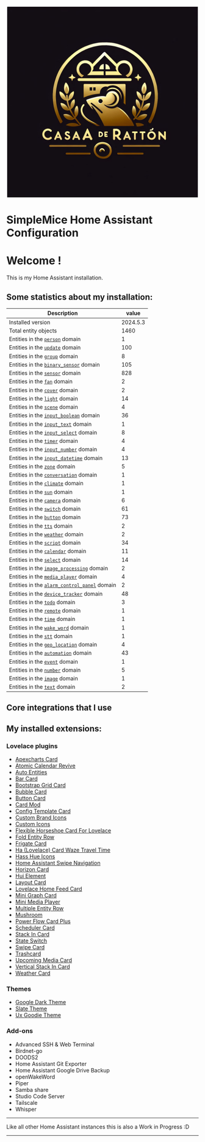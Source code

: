 <p align="center">
  <img width="500" height="500" src="https://github.com/simplemice/home_assistant/blob/main/screenshot/logo.jpg">

# SimpleMice Home Assistant Configuration

</p>


# Welcome !

This is my Home Assistant installation.

## Some statistics about my installation:

Description | value
--|--
Installed version | 2024.5.3
Total entity objects | 1460
Entities in the [`person`](https://www.home-assistant.io/components/person) domain | 1
Entities in the [`update`](https://www.home-assistant.io/components/update) domain | 100
Entities in the [`group`](https://www.home-assistant.io/components/group) domain | 8
Entities in the [`binary_sensor`](https://www.home-assistant.io/components/binary_sensor) domain | 105
Entities in the [`sensor`](https://www.home-assistant.io/components/sensor) domain | 828
Entities in the [`fan`](https://www.home-assistant.io/components/fan) domain | 2
Entities in the [`cover`](https://www.home-assistant.io/components/cover) domain | 2
Entities in the [`light`](https://www.home-assistant.io/components/light) domain | 14
Entities in the [`scene`](https://www.home-assistant.io/components/scene) domain | 4
Entities in the [`input_boolean`](https://www.home-assistant.io/components/input_boolean) domain | 36
Entities in the [`input_text`](https://www.home-assistant.io/components/input_text) domain | 1
Entities in the [`input_select`](https://www.home-assistant.io/components/input_select) domain | 8
Entities in the [`timer`](https://www.home-assistant.io/components/timer) domain | 4
Entities in the [`input_number`](https://www.home-assistant.io/components/input_number) domain | 4
Entities in the [`input_datetime`](https://www.home-assistant.io/components/input_datetime) domain | 13
Entities in the [`zone`](https://www.home-assistant.io/components/zone) domain | 5
Entities in the [`conversation`](https://www.home-assistant.io/components/conversation) domain | 1
Entities in the [`climate`](https://www.home-assistant.io/components/climate) domain | 1
Entities in the [`sun`](https://www.home-assistant.io/components/sun) domain | 1
Entities in the [`camera`](https://www.home-assistant.io/components/camera) domain | 6
Entities in the [`switch`](https://www.home-assistant.io/components/switch) domain | 61
Entities in the [`button`](https://www.home-assistant.io/components/button) domain | 73
Entities in the [`tts`](https://www.home-assistant.io/components/tts) domain | 2
Entities in the [`weather`](https://www.home-assistant.io/components/weather) domain | 2
Entities in the [`script`](https://www.home-assistant.io/components/script) domain | 34
Entities in the [`calendar`](https://www.home-assistant.io/components/calendar) domain | 11
Entities in the [`select`](https://www.home-assistant.io/components/select) domain | 14
Entities in the [`image_processing`](https://www.home-assistant.io/components/image_processing) domain | 2
Entities in the [`media_player`](https://www.home-assistant.io/components/media_player) domain | 4
Entities in the [`alarm_control_panel`](https://www.home-assistant.io/components/alarm_control_panel) domain | 2
Entities in the [`device_tracker`](https://www.home-assistant.io/components/device_tracker) domain | 48
Entities in the [`todo`](https://www.home-assistant.io/components/todo) domain | 3
Entities in the [`remote`](https://www.home-assistant.io/components/remote) domain | 1
Entities in the [`time`](https://www.home-assistant.io/components/time) domain | 1
Entities in the [`wake_word`](https://www.home-assistant.io/components/wake_word) domain | 1
Entities in the [`stt`](https://www.home-assistant.io/components/stt) domain | 1
Entities in the [`geo_location`](https://www.home-assistant.io/components/geo_location) domain | 4
Entities in the [`automation`](https://www.home-assistant.io/components/automation) domain | 43
Entities in the [`event`](https://www.home-assistant.io/components/event) domain | 1
Entities in the [`number`](https://www.home-assistant.io/components/number) domain | 5
Entities in the [`image`](https://www.home-assistant.io/components/image) domain | 1
Entities in the [`text`](https://www.home-assistant.io/components/text) domain | 2

## Core integrations that I use

## My installed extensions:

### Lovelace plugins
- [Apexcharts Card](https://github.com/RomRider/apexcharts-card)
- [Atomic Calendar Revive](https://github.com/totaldebug/atomic-calendar-revive)
- [Auto Entities](https://github.com/thomasloven/lovelace-auto-entities)
- [Bar Card](https://github.com/custom-cards/bar-card)
- [Bootstrap Grid Card](https://github.com/ownbee/bootstrap-grid-card)
- [Bubble Card](https://github.com/Clooos/Bubble-Card)
- [Button Card](https://github.com/custom-cards/button-card)
- [Card Mod](https://github.com/thomasloven/lovelace-card-mod)
- [Config Template Card](https://github.com/iantrich/config-template-card)
- [Custom Brand Icons](https://github.com/elax46/custom-brand-icons)
- [Custom Icons](https://github.com/Mariusthvdb/custom-icons)
- [Flexible Horseshoe Card For Lovelace](https://github.com/AmoebeLabs/flex-horseshoe-card)
- [Fold Entity Row](https://github.com/thomasloven/lovelace-fold-entity-row)
- [Frigate Card](https://github.com/dermotduffy/frigate-hass-card)
- [Ha (Lovelace) Card Waze Travel Time](https://github.com/r-renato/ha-card-waze-travel-time)
- [Hass Hue Icons](https://github.com/arallsopp/hass-hue-icons)
- [Home Assistant Swipe Navigation](https://github.com/zanna-37/hass-swipe-navigation)
- [Horizon Card](https://github.com/rejuvenate/lovelace-horizon-card)
- [Hui Element](https://github.com/thomasloven/lovelace-hui-element)
- [Layout Card](https://github.com/thomasloven/lovelace-layout-card)
- [Lovelace Home Feed Card](https://github.com/gadgetchnnel/lovelace-home-feed-card)
- [Mini Graph Card](https://github.com/kalkih/mini-graph-card)
- [Mini Media Player](https://github.com/kalkih/mini-media-player)
- [Multiple Entity Row](https://github.com/benct/lovelace-multiple-entity-row)
- [Mushroom](https://github.com/piitaya/lovelace-mushroom)
- [Power Flow Card Plus](https://github.com/flixlix/power-flow-card-plus)
- [Scheduler Card](https://github.com/nielsfaber/scheduler-card)
- [Stack In Card](https://github.com/custom-cards/stack-in-card)
- [State Switch](https://github.com/thomasloven/lovelace-state-switch)
- [Swipe Card](https://github.com/bramkragten/swipe-card)
- [Trashcard](https://github.com/idaho/hassio-trash-card)
- [Upcoming Media Card](https://github.com/NemesisRE/upcoming-media-card)
- [Vertical Stack In Card](https://github.com/ofekashery/vertical-stack-in-card)
- [Weather Card](https://github.com/bramkragten/weather-card)

### Themes
- [Google Dark Theme](https://github.com/pacjo/google_dark_animated)
- [Slate Theme](https://github.com/seangreen2/slate_theme)
- [Ux Goodie Theme](https://github.com/fi-sch/ux_goodie_theme)

### Add-ons
- Advanced SSH & Web Terminal
- Birdnet-go
- DOODS2
- Home Assistant Git Exporter
- Home Assistant Google Drive Backup
- openWakeWord
- Piper
- Samba share
- Studio Code Server
- Tailscale
- Whisper

***

Like all other Home Assistant instances this is also a Work in Progress :D

***